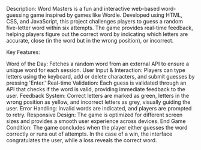 Description: Word Masters is a fun and interactive web-based word-guessing game inspired by games like Wordle. Developed using HTML, CSS, and JavaScript, this project challenges players to guess a random five-letter word within six attempts. The game provides real-time feedback, helping players figure out the correct word by indicating which letters are accurate, close (in the word but in the wrong position), or incorrect.

Key Features:

Word of the Day: Fetches a random word from an external API to ensure a unique word for each session.
User Input & Interaction: Players can type letters using the keyboard, add or delete characters, and submit guesses by pressing 'Enter.'
Real-time Validation: Each guess is validated through an API that checks if the word is valid, providing immediate feedback to the user.
Feedback System: Correct letters are marked as green, letters in the wrong position as yellow, and incorrect letters as grey, visually guiding the user.
Error Handling: Invalid words are indicated, and players are prompted to retry.
Responsive Design: The game is optimized for different screen sizes and provides a smooth user experience across devices.
End Game Condition: The game concludes when the player either guesses the word correctly or runs out of attempts. In the case of a win, the interface congratulates the user, while a loss reveals the correct word.
